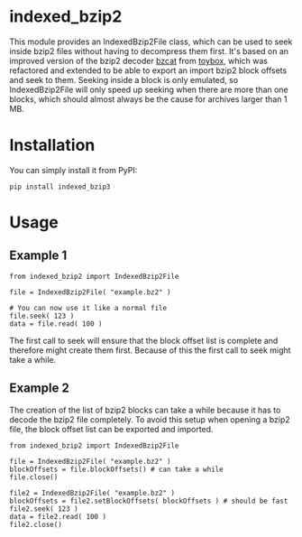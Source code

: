 # indexed_bzip2

This module provides an IndexedBzip2File class, which can be used to seek inside bzip2 files without having to decompress them first.
It's based on an improved version of the bzip2 decoder [bzcat](https://github.com/landley/toybox/blob/c77b66455762f42bb824c1aa8cc60e7f4d44bdab/toys/other/bzcat.c) from [toybox](https://landley.net/code/toybox/), which was refactored and extended to be able to export an import bzip2 block offsets and seek to them.
Seeking inside a block is only emulated, so IndexedBzip2File will only speed up seeking when there are more than one blocks, which should almost always be the cause for archives larger than 1 MB.


# Installation

You can simply install it from PyPI:
```
pip install indexed_bzip3
```

# Usage

## Example 1

```python3
from indexed_bzip2 import IndexedBzip2File

file = IndexedBzip2File( "example.bz2" )

# You can now use it like a normal file
file.seek( 123 )
data = file.read( 100 )
```

The first call to seek will ensure that the block offset list is complete and therefore might create them first.
Because of this the first call to seek might take a while.

## Example 2

The creation of the list of bzip2 blocks can take a while because it has to decode the bzip2 file completely.
To avoid this setup when opening a bzip2 file, the block offset list can be exported and imported.

```python3
from indexed_bzip2 import IndexedBzip2File

file = IndexedBzip2File( "example.bz2" )
blockOffsets = file.blockOffsets() # can take a while
file.close()

file2 = IndexedBzip2File( "example.bz2" )
blockOffsets = file2.setBlockOffsets( blockOffsets ) # should be fast
file2.seek( 123 )
data = file2.read( 100 )
file2.close()
```
